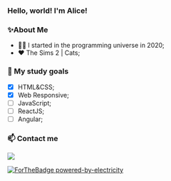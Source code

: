 ### Hello, world! I'm Alice! 

<!--
**aliccanti/aliccanti** is a ✨ _special_ ✨ repository because its `README.md` (this file) appears on your GitHub profile.

Here are some ideas to get you started:

- 🔭 I’m currently working on ...

- 🤔 I’m looking for help with ...
- 💬 Ask me about ...
- 📫 How to reach me: ...
- 😄 Pronouns: ...
- ⚡ Fun fact: ...
-->

### :sparkles:About Me
-  👩‍💻 I started in the programming universe in 2020;
-  ❤️ The Sims 2 | Cats;

### 📒 My study goals

- [X] HTML&CSS;
- [X] Web Responsive;
- [ ] JavaScript;
- [ ] ReactJS;
- [ ] Angular;

### 📫  Contact me

 <a href="https://www.linkedin.com/in/alice-cavalcanti-614b77173/"> <img src="https://img.icons8.com/fluent/48/000000/linkedin.png"/> </a>



[![ForTheBadge powered-by-electricity](http://ForTheBadge.com/images/badges/powered-by-electricity.svg)](http://ForTheBadge.com)
